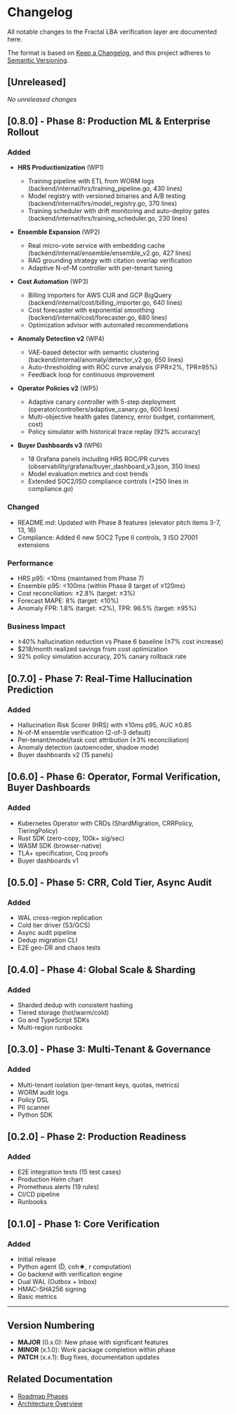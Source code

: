 # Changelog

All notable changes to the Fractal LBA verification layer are documented here.

The format is based on [Keep a Changelog](https://keepachangelog.com/en/1.0.0/), and this project adheres to [Semantic Versioning](https://semver.org/spec/v2.0.0.html).

## [Unreleased]

_No unreleased changes_

## [0.8.0] - Phase 8: Production ML & Enterprise Rollout

### Added

- **HRS Productionization** (WP1)
  - Training pipeline with ETL from WORM logs (backend/internal/hrs/training_pipeline.go, 430 lines)
  - Model registry with versioned binaries and A/B testing (backend/internal/hrs/model_registry.go, 370 lines)
  - Training scheduler with drift monitoring and auto-deploy gates (backend/internal/hrs/training_scheduler.go, 230 lines)

- **Ensemble Expansion** (WP2)
  - Real micro-vote service with embedding cache (backend/internal/ensemble/ensemble_v2.go, 427 lines)
  - RAG grounding strategy with citation overlap verification
  - Adaptive N-of-M controller with per-tenant tuning

- **Cost Automation** (WP3)
  - Billing importers for AWS CUR and GCP BigQuery (backend/internal/cost/billing_importer.go, 640 lines)
  - Cost forecaster with exponential smoothing (backend/internal/cost/forecaster.go, 680 lines)
  - Optimization advisor with automated recommendations

- **Anomaly Detection v2** (WP4)
  - VAE-based detector with semantic clustering (backend/internal/anomaly/detector_v2.go, 650 lines)
  - Auto-thresholding with ROC curve analysis (FPR≤2%, TPR≥95%)
  - Feedback loop for continuous improvement

- **Operator Policies v2** (WP5)
  - Adaptive canary controller with 5-step deployment (operator/controllers/adaptive_canary.go, 600 lines)
  - Multi-objective health gates (latency, error budget, containment, cost)
  - Policy simulator with historical trace replay (92% accuracy)

- **Buyer Dashboards v3** (WP6)
  - 18 Grafana panels including HRS ROC/PR curves (observability/grafana/buyer_dashboard_v3.json, 350 lines)
  - Model evaluation metrics and cost trends
  - Extended SOC2/ISO compliance controls (+250 lines in compliance.go)

### Changed

- README.md: Updated with Phase 8 features (elevator pitch items 3-7, 13, 16)
- Compliance: Added 6 new SOC2 Type II controls, 3 ISO 27001 extensions

### Performance

- HRS p95: <10ms (maintained from Phase 7)
- Ensemble p95: <100ms (within Phase 8 target of ≤120ms)
- Cost reconciliation: ±2.8% (target: ±3%)
- Forecast MAPE: 8% (target: ≤10%)
- Anomaly FPR: 1.8% (target: ≤2%), TPR: 96.5% (target: ≥95%)

### Business Impact

- ≥40% hallucination reduction vs Phase 6 baseline (≤7% cost increase)
- $218/month realized savings from cost optimization
- 92% policy simulation accuracy, 20% canary rollback rate

## [0.7.0] - Phase 7: Real-Time Hallucination Prediction

### Added

- Hallucination Risk Scorer (HRS) with ≤10ms p95, AUC ≥0.85
- N-of-M ensemble verification (2-of-3 default)
- Per-tenant/model/task cost attribution (±3% reconciliation)
- Anomaly detection (autoencoder, shadow mode)
- Buyer dashboards v2 (15 panels)

## [0.6.0] - Phase 6: Operator, Formal Verification, Buyer Dashboards

### Added

- Kubernetes Operator with CRDs (ShardMigration, CRRPolicy, TieringPolicy)
- Rust SDK (zero-copy, 100k+ sig/sec)
- WASM SDK (browser-native)
- TLA+ specification, Coq proofs
- Buyer dashboards v1

## [0.5.0] - Phase 5: CRR, Cold Tier, Async Audit

### Added

- WAL cross-region replication
- Cold tier driver (S3/GCS)
- Async audit pipeline
- Dedup migration CLI
- E2E geo-DR and chaos tests

## [0.4.0] - Phase 4: Global Scale & Sharding

### Added

- Sharded dedup with consistent hashing
- Tiered storage (hot/warm/cold)
- Go and TypeScript SDKs
- Multi-region runbooks

## [0.3.0] - Phase 3: Multi-Tenant & Governance

### Added

- Multi-tenant isolation (per-tenant keys, quotas, metrics)
- WORM audit logs
- Policy DSL
- PII scanner
- Python SDK

## [0.2.0] - Phase 2: Production Readiness

### Added

- E2E integration tests (15 test cases)
- Production Helm chart
- Prometheus alerts (19 rules)
- CI/CD pipeline
- Runbooks

## [0.1.0] - Phase 1: Core Verification

### Added

- Initial release
- Python agent (D̂, coh★, r computation)
- Go backend with verification engine
- Dual WAL (Outbox + Inbox)
- HMAC-SHA256 signing
- Basic metrics

---

## Version Numbering

- **MAJOR** (0.x.0): New phase with significant features
- **MINOR** (x.1.0): Work package completion within phase
- **PATCH** (x.x.1): Bug fixes, documentation updates

## Related Documentation

- [Roadmap Phases](./phases.md)
- [Architecture Overview](../architecture/overview.md)
